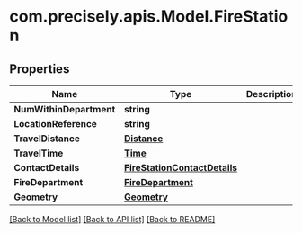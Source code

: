 # com.precisely.apis.Model.FireStation
## Properties

Name | Type | Description | Notes
------------ | ------------- | ------------- | -------------
**NumWithinDepartment** | **string** |  | [optional] 
**LocationReference** | **string** |  | [optional] 
**TravelDistance** | [**Distance**](Distance.md) |  | [optional] 
**TravelTime** | [**Time**](Time.md) |  | [optional] 
**ContactDetails** | [**FireStationContactDetails**](FireStationContactDetails.md) |  | [optional] 
**FireDepartment** | [**FireDepartment**](FireDepartment.md) |  | [optional] 
**Geometry** | [**Geometry**](Geometry.md) |  | [optional] 

[[Back to Model list]](../README.md#documentation-for-models) [[Back to API list]](../README.md#documentation-for-api-endpoints) [[Back to README]](../README.md)

